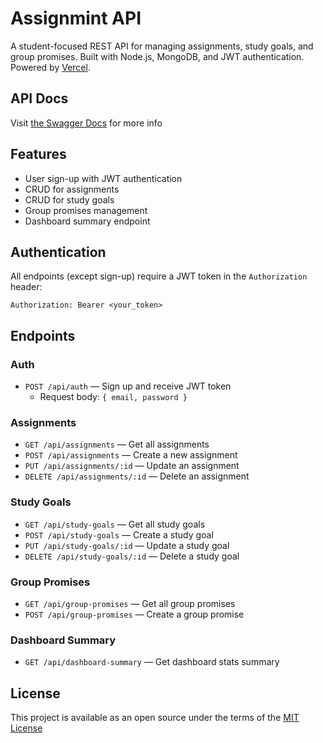 # Assignmint API

A student-focused REST API for managing assignments, study goals, and group promises. Built with Node.js, MongoDB, and JWT authentication. Powered by [Vercel](https://vercel.com).

## API Docs
Visit [the Swagger Docs](https://assignmint-seven.vercel.app) for more info

## Features
- User sign-up with JWT authentication
- CRUD for assignments
- CRUD for study goals
- Group promises management
- Dashboard summary endpoint

## Authentication
All endpoints (except sign-up) require a JWT token in the `Authorization` header:
```
Authorization: Bearer <your_token>
```

## Endpoints

### Auth
- `POST /api/auth` — Sign up and receive JWT token
  - Request body: `{ email, password }`

### Assignments
- `GET /api/assignments` — Get all assignments
- `POST /api/assignments` — Create a new assignment
- `PUT /api/assignments/:id` — Update an assignment
- `DELETE /api/assignments/:id` — Delete an assignment

### Study Goals
- `GET /api/study-goals` — Get all study goals
- `POST /api/study-goals` — Create a study goal
- `PUT /api/study-goals/:id` — Update a study goal
- `DELETE /api/study-goals/:id` — Delete a study goal

### Group Promises
- `GET /api/group-promises` — Get all group promises
- `POST /api/group-promises` — Create a group promise

### Dashboard Summary
- `GET /api/dashboard-summary` — Get dashboard stats summary

## License
This project is available as an open source under the terms of the [MIT License](LICENSE)
